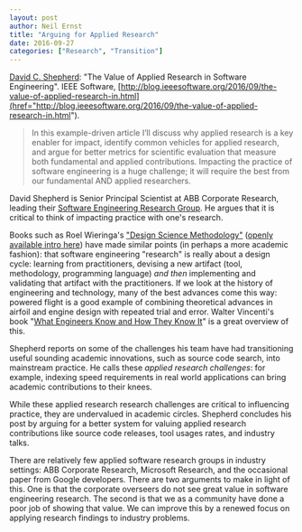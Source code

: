 ```yaml
---
layout: post
author: Neil Ernst
title: "Arguing for Applied Research"
date: 2016-09-27
categories: ["Research", "Transition"]
---
```


  [David C. Shepherd](http://davidshepherd.weebly.com/):
  "The Value of Applied Research in Software Engineering".
  IEEE Software,
  [http://blog.ieeesoftware.org/2016/09/the-value-of-applied-research-in.html](href="http://blog.ieeesoftware.org/2016/09/the-value-of-applied-research-in.html").

> In this example-driven article I’ll discuss why applied research is a key enabler for impact, identify common vehicles for applied research, and argue for better metrics for scientific evaluation that measure both fundamental and applied contributions. Impacting the practice of software engineering is a huge challenge; it will require the best from our fundamental AND applied researchers.

David Shepherd is Senior Principal Scientist at ABB Corporate Research, leading their [Software Engineering Research Group](http://www.abb.com/softwareresearch). He argues that it is critical to think of impacting practice with one's research.

Books such as Roel Wieringa's ["Design Science Methodology"](http://www.springer.com/us/book/9783662438381) ([openly available intro here](http://bpm2015.q-e.at/wp-content/uploads/2015/09/Roel-Wieringa.pdf)) have made similar points (in perhaps a more academic fashion): that software engineering "research" is really about a design cycle: learning from practitioners, devising a new artifact (tool, methodology, programming language) *and then* implementing and validating that artifact with the practitioners. If we look at the history of engineering and technology, many of the best advances come this way: powered flight is a good example of combining theoretical advances in airfoil and engine design with repeated trial and error. Walter Vincenti's book "[What Engineers Know and How They Know It](https://en.wikipedia.org/wiki/What_Engineers_Know_and_How_They_Know_It)" is a great overview of this.

Shepherd reports on some of the challenges his team have had transitioning useful sounding academic innovations, such as source code search, into mainstream practice. He calls these *applied research challenges*: for example, indexing speed requirements in real world applications can bring academic contributions to their knees.

While these applied research research challenges are critical to influencing practice, they are undervalued in academic circles. Shepherd concludes his post by arguing for a better system for valuing applied research contributions like source code releases, tool usages rates, and industry talks.

There are relatively few applied software research groups in industry settings: ABB Corporate Research, Microsoft Research, and the occasional paper from Google developers. There are two arguments to make in light of this. One is that the corporate overseers do not see great value in software engineering research. The second is that we as a community have done a poor job of showing that value. We can improve this by a renewed focus on applying research findings to industry problems.

